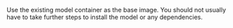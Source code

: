 Use the existing model container as the base image.
You should not usually have to take further steps to install the model or any dependencies.

